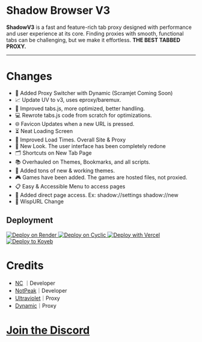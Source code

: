 
# Shadow Browser V3
**ShadowV3** is a fast and feature-rich tab proxy designed with performance and user experience at its core. Finding proxies with smooth, functional tabs can be challenging, but we make it effortless. **THE BEST TABBED PROXY.**

---

# Changes
- 🔄 Added Proxy Switcher with Dynamic (Scramjet Coming Soon)
- 📈 Update UV to v3, uses eproxy/baremux.
- 🔧 Improved tabs.js, more optimized, better handling.
- 💻 Rewrote tabs.js code from scratch for optimizations.
- 🌐 Favicon Updates when a new URL is pressed.
- ⏳ Neat Loading Screen
- 🚀 Improved Load Times. Overall Site & Proxy
- 🎨 New Look. The user interface has been completely redone
- 🗂️ Shortcuts on New Tab Page
- 📚 Overhauled on Themes, Bookmarks, and all scripts.
- 🌈 Added tons of new & working themes.
- 🎮 Games have been added. The games are hosted files, not proxied.
- 📋 Easy & Accessible Menu to access pages
- 🔗 Added direct page access. Ex: shadow://settings shadow://new
- 🔄 WispURL Change

## Deployment
<a href="https://render.com/deploy?repo=https://github.com/ShadowDevLabs/ShadowV3">
  <img src="https://raw.githubusercontent.com/BinBashBanana/deploy-buttons/main/buttons/official/render.svg" alt="Deploy on Render">
</a>
<a href="https://app.cyclic.sh/api/app/deploy/ShadowDevLabs/ShadowV3">
  <img src="https://raw.githubusercontent.com/BinBashBanana/deploy-buttons/main/buttons/official/cyclic.svg" alt="Deploy on Cyclic">
</a>
<a href="https://vercel.com/new/clone?repositoryurl=https://github.com/ShadowDevLabs/ShadowV3">
  <img src="https://raw.githubusercontent.com/BinBashBanana/deploy-buttons/main/buttons/official/vercel.svg" alt="Deploy with Vercel">
</a>
<a href="https://app.koyeb.com/deploy?type=git&repository=github.com/ShadowDevLabs/Shadowv3">
  <img src="https://github.com/BinBashBanana/deploy-buttons/blob/main/buttons/official/koyeb.svg" alt="Deploy to Koyeb">
</a>

# Credits
- [NC](https://github.com/NCCoder2) ｜Developer
- [NotPeak](https://github.com/NottPeak)｜Developer
- [Ultraviolet](https://github.com/titaniumnetwork-dev/Ultraviolet)｜Proxy
- [Dynamic](https://github.com/NebulaServices/Dynamic)｜Proxy

# [Join the Discord](https://discord.gg/goshadow)

